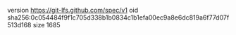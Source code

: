 version https://git-lfs.github.com/spec/v1
oid sha256:0c054484f9f1c705d338b1b0834c1b1efa00ec9a8e6dc819a6f77d07f513d168
size 1685
